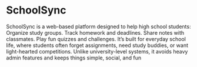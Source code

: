 # SchoolSync
SchoolSync is a web-based platform designed to help high school students:
Organize study groups.
Track homework and deadlines.
Share notes with classmates.
Play fun quizzes and challenges.
It’s built for everyday school life, where students often forget assignments, need study buddies, or want light-hearted competitions. Unlike university-level systems, it avoids heavy admin features and keeps things simple, social, and fun
